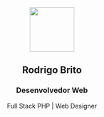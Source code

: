 <div align="center">
  <a href="https://www.rodrigobrito.dev.br/">
    <img width="100" src="https://www.rodrigobrito.dev.br/themes/web/assets/images/logo.svg">
  </a>
</div>

<h2 align="center">Rodrigo Brito</h2>
<h3 align="center">Desenvolvedor Web</h3>
<div align="center">Full Stack PHP | Web Designer</div>
